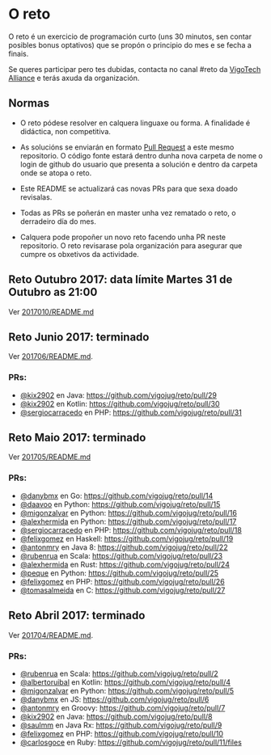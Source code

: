 # O reto

O reto é un exercicio de programación curto (uns 30 minutos, sen contar posibles bonus optativos) que se propón o principio do mes e se fecha a finais. 

Se queres participar pero tes dubidas, contacta no canal #reto da [VigoTech Alliance](http://vigotech.org) e terás axuda da organización.

## Normas

- O reto pódese resolver en calquera linguaxe ou forma. A finalidade é didáctica, non competitiva.

- As solucións se enviarán en formato [Pull Request](https://help.github.com/articles/about-pull-requests/) a este mesmo repositorio. O código fonte estará dentro dunha nova carpeta de nome o login de github do usuario que presenta a solución e dentro da carpeta onde se atopa o reto.

- Este README se actualizará cas novas PRs para que sexa doado revisalas.

- Todas as PRs se poñerán en master unha vez rematado o reto, o derradeiro día do mes.

- Calquera pode propoñer un novo reto facendo unha PR neste repositorio. O reto revisarase pola organización para asegurar que cumpre os obxetivos da actividade.

## Reto Outubro 2017: data límite Martes 31 de Outubro as 21:00

Ver [2017010/README.md](201705/README.md)

## Reto Junio 2017: terminado

Ver [201706/README.md](201706/README.md).

### PRs:

- [@kix2902](https://github.com/kix2902) en Java: https://github.com/vigojug/reto/pull/29
- [@kix2902](https://github.com/kix2902) en Kotlin: https://github.com/vigojug/reto/pull/30
- [@sergiocarracedo](https://github.com/sergiocarracedo) en PHP: https://github.com/vigojug/reto/pull/31

## Reto Maio 2017: terminado

Ver [201705/README.md](201705/README.md)

### PRs:

- [@danybmx](https://github.com/danybmx) en Go: https://github.com/vigojug/reto/pull/14
- [@daavoo](https://github.com/daavoo) en Python: https://github.com/vigojug/reto/pull/15
- [@migonzalvar](https://github.com/migonzalvar) en Python: https://github.com/vigojug/reto/pull/16
- [@alexhermida](https://github.com/alexhermida) en Python: https://github.com/vigojug/reto/pull/17
- [@sergiocarracedo](https://github.com/sergiocarracedo) en PHP: https://github.com/vigojug/reto/pull/18
- [@felixgomez](https://github.com/felixgomez) en Haskell: https://github.com/vigojug/reto/pull/19
- [@antonmry](https://github.com/antonmry) en Java 8: https://github.com/vigojug/reto/pull/22
- [@rubenrua](https://github.com/rubenrua) en Scala: https://github.com/vigojug/reto/pull/23
- [@alexhermida](https://github.com/alexhermida) en Rust: https://github.com/vigojug/reto/pull/24
- [@peque](https://github.com/Peque) en Python: https://github.com/vigojug/reto/pull/25
- [@felixgomez](https://github.com/felixgomez) en PHP: https://github.com/vigojug/reto/pull/26
- [@tomasalmeida](https://github.com/tomasalmeida) en C: https://github.com/vigojug/reto/pull/27

## Reto Abril 2017: terminado

Ver [201704/README.md](201704/README.md).

### PRs:

- [@rubenrua](https://github.com/rubenrua) en Scala: https://github.com/vigojug/reto/pull/2
- [@albertoruibal](https://github.com/albertoruibal) en Kotlin: https://github.com/vigojug/reto/pull/4
- [@migonzalvar](https://github.com/migonzalvar) en Python: https://github.com/vigojug/reto/pull/5
- [@danybmx](https://github.com/danybmx) en JS: https://github.com/vigojug/reto/pull/6
- [@antonmry](https://github.com/antonmry) en Groovy: https://github.com/vigojug/reto/pull/7
- [@kix2902](https://github.com/kix2902) en Java: https://github.com/vigojug/reto/pull/8
- [@saulmm](https://github.com/saulmm) en Java Rx: https://github.com/vigojug/reto/pull/9
- [@felixgomez](https://github.com/felixgomez) en PHP: https://github.com/vigojug/reto/pull/10
- [@carlosgoce](https://github.com/carlosgoce) en Ruby: https://github.com/vigojug/reto/pull/11/files
